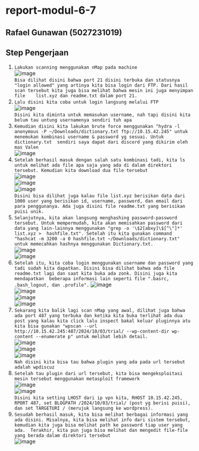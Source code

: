 # report-modul-6-7

## Rafael Gunawan (5027231019)

## Step Pengerjaan
1. ``Lakukan scanning menggunakan nMap pada machine`` <br>
   ![image](https://github.com/user-attachments/assets/c86b3560-fc21-4025-b68d-aee42020a52d) <br>
   ``Bisa dilihat disini bahwa port 21 disini terbuka dan statusnya "login allowed" yang artinya kita bisa login dari FTP. Dari hasil scan tersebut kita juga bisa melihat bahwa mesin ini juga menyimpan file   
     list.xyz dan readme.txt dalam port 21.``
2.  ``Lalu disini kita coba untuk login langsung melalui FTP``<br>
   ![image](https://github.com/user-attachments/assets/4bb71491-0342-4ca1-873d-0b7247c231f4) <br>
   ``Disini kita diminta untuk memasukan username, nah tapi disini kita belum tau untung usernamenya sendiri tuh apa``
3. ``Kemudian disini kita lakukan brute force menggunakan "hydra -l anonymous -P ~/Downloads/dictionary.txt ftp://10.15.42.245" untuk menemukan kombinasi username & password yg sesuai. Untuk dictionary.txt 
     sendiri saya dapat dari discord yang dikirim oleh mas Valen`` <br>
   ![image](https://github.com/user-attachments/assets/16a81095-4f3d-4a89-be3c-df484b84f436) <br>
4. ``Setelah berhasil masuk dengan salah satu kombinasi tadi, kita ls untuk melihat ada file apa saja yang ada di dalam direktori tersebut. Kemudian kita download dua file tersebut`` <br>
   ![image](https://github.com/user-attachments/assets/a5f927f4-53db-40f5-8a7c-da40b3952597) <br>
   ![image](https://github.com/user-attachments/assets/4ebb727a-3307-4b53-9d64-032809bf8d5a) <br>
   ![image](https://github.com/user-attachments/assets/eeb43e59-fec3-4856-9adc-679decb2b1b5) <br>
   ``Disini bisa dilihat juga kalau file list.xyz berisikan data dari 1000 user yang berisikan id, username, password, dan email dari para penggunanya. Ada juga disini file readme.txt yang berisikan puisi unik.``
5. ``Selanjutnya, kita akan langsung menghashing password-password tersebut. Untuk mempermudah, kita akan memisahkan password dari data yang lain-lainnya menggunakan "grep -o '\$2[abxy]\$[^\"]*' list.xyz > 
   hashfile.txt". Setelah itu kita gunakan command "hashcat -m 3200 -a 0 hashfile.txt ~/Downloads/dictionary.txt" untuk memecahkan hashnya menggunakan Dictionary.txt.`` <br>
   ![image](https://github.com/user-attachments/assets/9cfd5c95-5f55-4795-a3d2-ae1b4bb98626) <br>
   ![image](https://github.com/user-attachments/assets/9ba302d4-71f2-4144-ab07-77bc56d2011c) <br>
6. ``Setelah itu, kita coba login menggunakan username dan password yang tadi sudah kita dapatkan. Disini bisa dilihat bahwa ada file readme.txt lagi dan saat kita buka ada zonk. Disini juga kita mendapatkan 
   beberapa informasi lain seperti file ".basrc, .bash_logout, dan .profile".``
   ![image](https://github.com/user-attachments/assets/5dee227c-b6aa-4b58-aa58-1d3fef5caaec) <br>
   ![image](https://github.com/user-attachments/assets/2cc7ca53-e43e-4c5a-b4af-94701547b878) <br>
   ![image](https://github.com/user-attachments/assets/8fd1c1ae-2f7e-488b-b142-53ba9b71a9be) <br>
   ![image](https://github.com/user-attachments/assets/1e24f232-8e95-4a71-8147-b5f9456b2ab7) <br>
7. ``Sekarang kita balik lagi scan nMap yang awal, dilihat juga bahwa ada port 487 yang terbuka dan ketika kita buka terlihat ada dua post yang kalau kita click lalu inspect bakal keluar pluginnya atu kita bisa gunakan "wpscan --url http://10.15.42.245:487/2024/10/03/trial/ --wp-content-dir wp-content --enumerate p" untuk melihat lebih detail.`` <br>
   ![image](https://github.com/user-attachments/assets/a8bb4af5-4d41-4a81-8b09-f56d65d15df2) <br>
   ![image](https://github.com/user-attachments/assets/269a4dd4-d34d-44b8-bae9-48f00944d642) <br>
   ![image](https://github.com/user-attachments/assets/8e8325c3-f96d-4819-985d-2de65b04296a) <br>
   ``Nah disini kita bisa tau bahwa plugin yang ada pada url tersebut adalah wpdiscuz``
8. ``Setelah tau plugin dari url tersebut, kita bisa mengeksploitasi mesin tersebut menggunakan metasploit framework`` <br>
   ![image](https://github.com/user-attachments/assets/5146c76c-a9de-4259-bc3c-82d011f7d54c) <br>
   ![image](https://github.com/user-attachments/assets/683d677c-b916-45b7-bff8-e9d88fa49fc4) <br>
   ``Disini kita setting LHOST dari ip vpn kita, RHOST 10.15.42.245, RPORT 487, set BLOGPATH /2024/10/03/trial/ (post yg berisi puisi), dan set TARGETURI / (merujuk langsung ke wordpress).``
9. ``Sesudah berhasil masuk, kita bisa melihat berbagai informasi yang ada disini. Misalnya, kita bisa melihat info dari sistem tersebut, kemudian kita juga bisa melihat path ke password tiap user yang ada. 
   Terakhir, kita pun juga bisa melihat dan mengedit file-file yang berada dalam direktori tersebut`` <br>
   ![image](https://github.com/user-attachments/assets/1881b5e9-aa0b-4370-9e7f-d88fde7c63d0)
